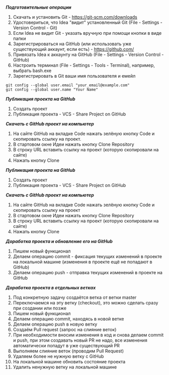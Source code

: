 ***Подготовительные операции***

1. Скачать и установить Git - https://git-scm.com/downloads
2. Удостовериться, что Idea "видит" установленный Git (File - Settings - Version Control - Git)
3. Если Idea не видит Git - указать вручную при помощи кнопки в виде папки
4. Зарегистрироваться на GitHub (или использовать уже существующий аккаунт, если есть) - https://github.com/
5. Привязать Idea к аккаунту на GitHub (File - Settings - Version Control - GitHub)
6. Настроить терминал (File - Settings - Tools - Terminal), например, выбрать bash.exe
7. Зарегистрировать в Git ваши имя пользователя и емейл

````
git config --global user.email "your_email@example.com"
git config --global user.name "Your Name"
````

***Публикация проекта на GitHub***

1. Создать проект
2. Публикация проекта - VCS - Share Project on GitHub

***Скачать с GitHub проект на компьютер***

1. На сайте GitHub на вкладке Code нажать зелёную кнопку Code и скопировать ссылку на проект.
2. В стартовом окне Идеи нажать кнопку Clone Repository
3. В строку URL вставить ссылку на проект (которую скопировали на сайте)
4. Нажать кнопку Clone

***Публикация проекта на GitHub***

1. Создать проект
2. Публикация проекта - VCS - Share Project on GitHub

***Скачать с GitHub проект на компьютер***

1. На сайте GitHub на вкладке Code нажать зелёную кнопку Code и скопировать ссылку на проект
2. В стартовом окне Идеи нажать кнопку Clone Repository
3. В строку URL вставить ссылку на проект (которую скопировали на сайте)
4. Нажать кнопку Clone

***Доработка проекта и обновление его на GitHub***

1. Пишем новый функционал
2. Делаем операцию commit - фиксация текущих изменений в проекте на локальной машине (изменения в проекте ещё не
   попадают в GitHub)
3. Делаем операцию push - отправка текущих изменений в проекте на GitHub

***Доработка проекта в отдельных ветках***

1. Под конкретную задачу создаётся ветка от ветки master
2. Переключаемся на эту ветку (checkout), это можно сделать сразу при создании или позже
3. Пишем новый функционал
4. Делаем операцию commit, находясь в новой ветке
5. Делаем операцию push в новую ветку
6. Создаём Pull request (запрос на слияние веток)
7. При необходимости вносим изменения в код и снова делаем commit и push, при этом создавать новый PR не надо, все
   изменения автоматически попадут в уже существующий PR
8. Выполняем слияние веток (проводим Pull Request)
9. Удаляем более не нужную ветку с GitHub
10. На локальной машине обновить состояние проекта
11. Удалить ненужную ветку на локальной машине
```